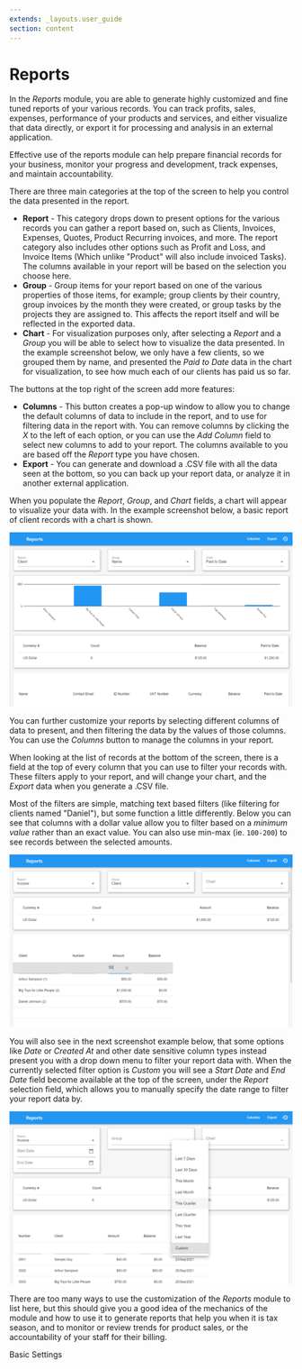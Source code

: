```yaml
---
extends: _layouts.user_guide
section: content
---
```


# Reports

In the *Reports* module, you are able to generate highly customized and fine tuned reports of your various records.  You can track profits, sales, expenses, performance of your products and services, and either visualize that data directly, or export it for processing and analysis in an external application.  

Effective use of the reports module can help prepare financial records for your business, monitor your progress and development, track expenses, and maintain accountability.  

There are three main categories at the top of the screen to help you control the data presented in the report.

* **Report** - This category drops down to present options for the various records you can gather a report based on, such as Clients, Invoices, Expenses, Quotes, Product Recurring invoices, and more.  The report category also includes other options such as Profit and Loss, and Invoice Items (Which unlike "Product" will also include invoiced Tasks).  The columns available in your report will be based on the selection you choose here.
* **Group** - Group items for your report based on one of the various properties of those items, for example; group clients by their country, group invoices by the month they were created, or group tasks by the projects they are assigned to.  This affects the report itself and will be reflected in the exported data.
* **Chart** - For visualization purposes only, after selecting a *Report* and a *Group* you will be able to select how to visualize the data presented.  In the example screenshot below, we only have a few clients, so we grouped them by name, and presented the *Paid to Date* data in the chart for visualization, to see how much each of our clients has paid us so far.

The buttons at the top right of the screen add more features:

* **Columns** - This button creates a pop-up window to allow you to change the default columns of data to include in the report, and to use for filtering data in the report with.  You can remove columns by clicking the *X* to the left of each option, or you can use the *Add Column* field to select new columns to add to your report.  The columns available to you are based off the *Report* type you have chosen.  
* **Export** - You can generate and download a .CSV file with all the data seen at the bottom, so you can back up your report data, or analyze it in another external application.

When you populate the *Report*, *Group*, and *Chart* fields, a chart will appear to visualize your data with.  In the example screenshot below, a basic report of client records with a chart is shown.  

![alt text](/assets/images/reports/reports.png "Basic Report")

You can further customize your reports by selecting different columns of data to present, and then filtering the data by the values of those columns.  You can use the *Columns* button to manage the columns in your report.  

When looking at the list of records at the bottom of the screen, there is a field at the top of every column that you can use to filter your records with.  These filters apply to your report, and will change your chart, and the *Export* data when you generate a .CSV file.

Most of the filters are simple, matching text based filters (like filtering for clients named "Daniel"), but some function a little differently.  Below you can see that columns with a dollar value allow you to filter based on a *minimum value* rather than an exact value. You can also use min-max (ie. `100-200`) to see records between the selected amounts.

![alt text](/assets/images/reports/filter-minimum-value.png "Filter by Minimum Value")

You will also see in the next screenshot example below, that some options like *Date* or *Created At* and other date sensitive column types instead present you with a drop down menu to filter your report data with.  When the currently selected filter option is *Custom* you will see a *Start Date* and *End Date* field become available at the top of the screen, under the *Report* selection field, which allows you to manually specify the date range to filter your report data by.

![alt text](/assets/images/reports/filter-date.png "Filter by Date")

There are too many ways to use the customization of the *Reports* module to list here, but this should give you a good idea of the mechanics of the module and how to use it to generate reports that help you when it is tax season, and to monitor or review trends for product sales, or the accountability of your staff for their billing.

<x-next url=/docs/basic-settings>Basic Settings</x-next>

